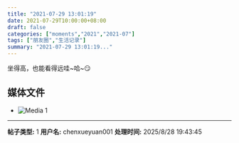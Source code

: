 ```yaml
---
title: "2021-07-29 13:01:19"
date: 2021-07-29T10:00:00+08:00
draft: false
categories: ["moments","2021","2021-07"]
tags: ["朋友圈","生活记录"]
summary: "2021-07-29 13:01:19..."
---
```


坐得高，也能看得远哇~哈~😏

## 媒体文件

- ![Media 1](/Moments/photos/2021-07-29/202107291301190.jpg)

---

**帖子类型:** 1
**用户名:** chenxueyuan001
**处理时间:** 2025/8/28 19:43:45